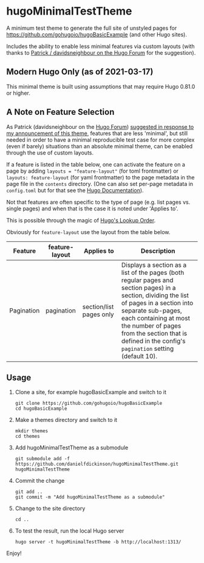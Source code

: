 # hugoMinimalTestTheme
A minimum test theme to generate the full site of unstyled pages for https://github.com/gohugoio/hugoBasicExample (and other Hugo sites).

Includes the ability to enable less minimal features via custom layouts (with thanks to [Patrick / davidsneighbour on the Hugo Forum](https://discourse.gohugo.io/u/davidsneighbour) for the suggestion).

## Modern Hugo Only (as of 2021-03-17)

This minimal theme is built using assumptions that may require Hugo 0.81.0 or higher.

## A Note on Feature Selection

As Patrick (davidsneighbour on the [Hugo Forum](https://discourse.gohugo.io)) [suggested in response to my announcement of this theme](https://discourse.gohugo.io/t/a-theme-for-minimal-reproducible-test-casing/31790/6), features that are less 'minimal', but still needed in order to have a minimal reproducible test case for more complex (even if barely) situations than an absolute minimal theme, can be enabled through the use of custom layouts.

If a feature is listed in the table below, one can activate the feature on a page by
adding ``layouts = "feature-layout"`` (for toml frontmatter) or ``layouts: feature-layout`` (for yaml frontmatter) to the page metadata in the page file in the ``contents`` directory. (One can also set per-page metadata in ``config.toml`` but for that see the [Hugo Documentation](https://gohugo.io/documentation/)).

Not that features are often specific to the type of page (e.g. list pages vs. single pages) and when that is the case it is noted under 'Applies to'.

This is possible through the magic of [Hugo's Lookup Order](https://gohugo.io/templates/lookup-order).

Obviously for ``feature-layout`` use the layout from the table below.

| Feature    | feature-layout | Applies to              | Description |
|------------|----------------|-------------------------|-------------|
| Pagination | pagination     | section/list pages only | Displays a section as a list of the pages (both regular pages and section pages) in a section, dividing the list of pages in a section into separate sub-pages, each containing at most the number of pages from the section that is defined in the config's ``pagination`` setting (default 10). |

## Usage

1. Clone a site, for example hugoBasicExample and switch to it
   ```
   git clone https://github.com/gohugoio/hugoBasicExample
   cd hugoBasicExample
   ```
2. Make a themes directory and switch to it
   ```
   mkdir themes
   cd themes
   ```
3. Add hugoMinimalTestTheme as a submodule
   ```
   git submodule add -f https://github.com/danielfdickinson/hugoMinimalTestTheme.git hugoMinimalTestTheme
   ```
4. Commit the change
   ```
   git add ..
   git commit -m "Add hugoMinimalTestTheme as a submodule"
   ```
5. Change to the site directory
   ```
   cd ..
   ```
6. To test the result, run the local Hugo server
   ```
   hugo server -t hugoMinimalTestTheme -b http://localhost:1313/
   ```

 Enjoy!
